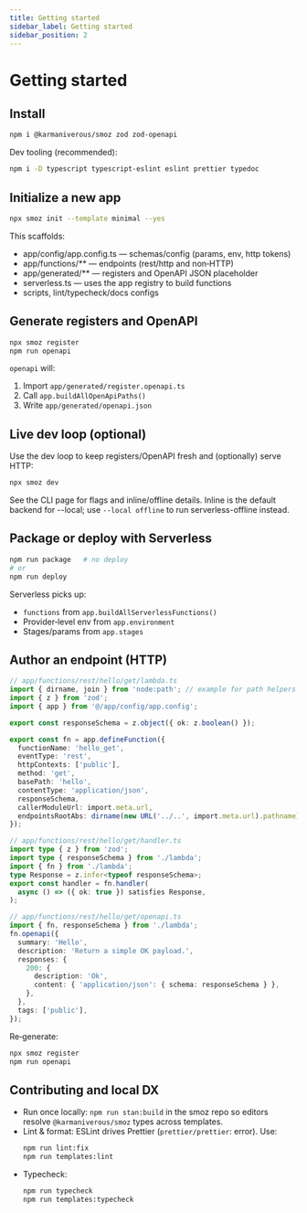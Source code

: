 ```yaml
---
title: Getting started
sidebar_label: Getting started
sidebar_position: 2
---
```


# Getting started

## Install

```bash
npm i @karmaniverous/smoz zod zod-openapi
```

Dev tooling (recommended):

```bash
npm i -D typescript typescript-eslint eslint prettier typedoc
```

## Initialize a new app

```bash
npx smoz init --template minimal --yes
```

This scaffolds:

- app/config/app.config.ts — schemas/config (params, env, http tokens)
- app/functions/\*\* — endpoints (rest/http and non‑HTTP)
- app/generated/\*\* — registers and OpenAPI JSON placeholder
- serverless.ts — uses the app registry to build functions
- scripts, lint/typecheck/docs configs

## Generate registers and OpenAPI

```bash
npx smoz register
npm run openapi
```

`openapi` will:

1. Import `app/generated/register.openapi.ts`
2. Call `app.buildAllOpenApiPaths()`
3. Write `app/generated/openapi.json`

## Live dev loop (optional)

Use the dev loop to keep registers/OpenAPI fresh and (optionally) serve HTTP:

```bash
npx smoz dev
```

See the CLI page for flags and inline/offline details. Inline is the default backend for --local; use `--local offline` to run serverless-offline instead.

## Package or deploy with Serverless

```bash
npm run package   # no deploy
# or
npm run deploy
```

Serverless picks up:

- `functions` from `app.buildAllServerlessFunctions()`
- Provider‑level env from `app.environment`
- Stages/params from `app.stages`

## Author an endpoint (HTTP)

```ts
// app/functions/rest/hello/get/lambda.ts
import { dirname, join } from 'node:path'; // example for path helpers
import { z } from 'zod';
import { app } from '@/app/config/app.config';

export const responseSchema = z.object({ ok: z.boolean() });

export const fn = app.defineFunction({
  functionName: 'hello_get',
  eventType: 'rest',
  httpContexts: ['public'],
  method: 'get',
  basePath: 'hello',
  contentType: 'application/json',
  responseSchema,
  callerModuleUrl: import.meta.url,
  endpointsRootAbs: dirname(new URL('../..', import.meta.url).pathname),
});
```

```ts
// app/functions/rest/hello/get/handler.ts
import type { z } from 'zod';
import type { responseSchema } from './lambda';
import { fn } from './lambda';
type Response = z.infer<typeof responseSchema>;
export const handler = fn.handler(
  async () => ({ ok: true }) satisfies Response,
);
```

```ts
// app/functions/rest/hello/get/openapi.ts
import { fn, responseSchema } from './lambda';
fn.openapi({
  summary: 'Hello',
  description: 'Return a simple OK payload.',
  responses: {
    200: {
      description: 'Ok',
      content: { 'application/json': { schema: responseSchema } },
    },
  },
  tags: ['public'],
});
```

Re‑generate:

```bash
npx smoz register
npm run openapi
```

## Contributing and local DX

- Run once locally: `npm run stan:build` in the smoz repo so editors resolve `@karmaniverous/smoz` types across templates.
- Lint & format: ESLint drives Prettier (`prettier/prettier`: error). Use:
  ```bash
  npm run lint:fix
  npm run templates:lint
  ```
- Typecheck:
  ```bash
  npm run typecheck
  npm run templates:typecheck
  ```
